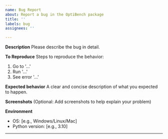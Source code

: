```yaml
---
name: Bug Report
about: Report a bug in the OptiBench package
title: ''
labels: bug
assignees: ''

---
```

**Description**
Please describe the bug in detail.

**To Reproduce**
Steps to reproduce the behavior:
1. Go to '...'
2. Run '...'
3. See error '...'

**Expected behavior**
A clear and concise description of what you expected to happen.

**Screenshots**
(Optional: Add screenshots to help explain your problem)

**Environment**
- OS: [e.g., Windows/Linux/Mac]
- Python version: [e.g., 3.10]

---